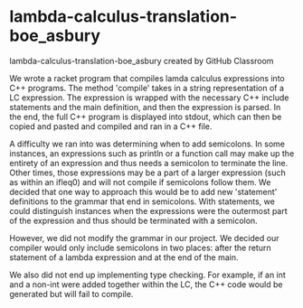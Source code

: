 # lambda-calculus-translation-boe_asbury
lambda-calculus-translation-boe_asbury created by GitHub Classroom

We wrote a racket program that compiles lamda calculus expressions into C++ programs.
The method 'compile' takes in a string representation of a LC expression. The
expression is wrapped with the necessary C++ include statements and the main definition,
and then the expression is parsed. In the end, the full C++ program is displayed into
stdout, which can then be copied and pasted and compiled and ran in a C++ file.

A difficulty we ran into was determining when to add semicolons.
In some instances, an expressions such as println or a function call may make up the 
entirety of an expression and thus needs a semicolon to terminate the line. Other times,
those expressions may be a part of a larger expression (such as within an ifleq0) and 
will not compile if semicolons follow them. We decided that one way to approach this
would be to add new 'statement' definitions to the grammar that end in semicolons.
With statements, we could distinguish instances when the expressions were the
outermost part of the expression and thus should be terminated with a semicolon.

However, we did not modify the grammar in our project. We decided our compiler would
only include semicolons in two places: after the return statement of a lambda expression
and at the end of the main.

We also did not end up implementing type checking. For example, if an int and a non-int
were added together within the LC, the C++ code would be generated but will fail to compile.
